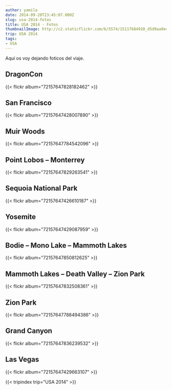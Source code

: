 ```yaml
---
author: yamila
date: 2014-09-20T23:45:07.000Z
slug: usa-2014-fotos
title: USA 2014 - Fotos
thumbnailImage: http://c2.staticflickr.com/6/5574/15117684910_d5d9aa9e43_n.jpg
trip: USA 2014
tags:
- USA
---
```



Aquí os voy dejando foticos del viaje.

## DragonCon

{{< flickr album="72157647828182462" >}}

## San Francisco

{{< flickr album="72157647428007890" >}}

## Muir Woods

{{< flickr album="72157647784542096" >}}

## Point Lobos – Monterrey

{{< flickr album="72157647829263541" >}}

## Sequoia National Park

{{< flickr album="72157647426610187" >}}

## Yosemite

{{< flickr album="72157647429087959" >}}

## Bodie – Mono Lake – Mammoth Lakes

{{< flickr album="72157647850812625" >}}

## Mammoth Lakes – Death Valley – Zion Park

{{< flickr album="72157647832508361" >}}

## Zion Park

{{< flickr album="72157647788494386" >}}

## Grand Canyon

{{< flickr album="72157647836239532" >}}

## Las Vegas

{{< flickr album="72157647429663107" >}}

{{< tripindex trip="USA 2014" >}}
